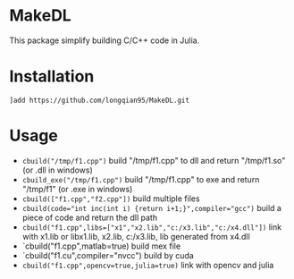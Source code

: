 # MakeDL

This package simplify building C/C++ code in Julia.

# Installation

`]add https://github.com/longqian95/MakeDL.git`

# Usage

- `cbuild("/tmp/f1.cpp")` build "/tmp/f1.cpp" to dll and return "/tmp/f1.so" (or .dll in windows)
- `cbuild_exe("/tmp/f1.cpp")` build "/tmp/f1.cpp" to exe and return "/tmp/f1" (or .exe in windows)
- `cbuild(["f1.cpp","f2.cpp"])` build multiple files
- `cbuild(code="int inc(int i) {return i+1;}",compiler="gcc")` build a piece of code and return the dll path
- `cbuild("f1.cpp",libs=["x1","x2.lib","c:/x3.lib","c:/x4.dll"])` link with x1.lib or libx1.lib, x2.lib, c:/x3.lib, lib generated from x4.dll
- `cbuild("f1.cpp",matlab=true) build mex file
- `cbuild("f1.cu",compiler="nvcc") build by cuda
- `cbuild("f1.cpp",opencv=true,julia=true)` link with opencv and julia


